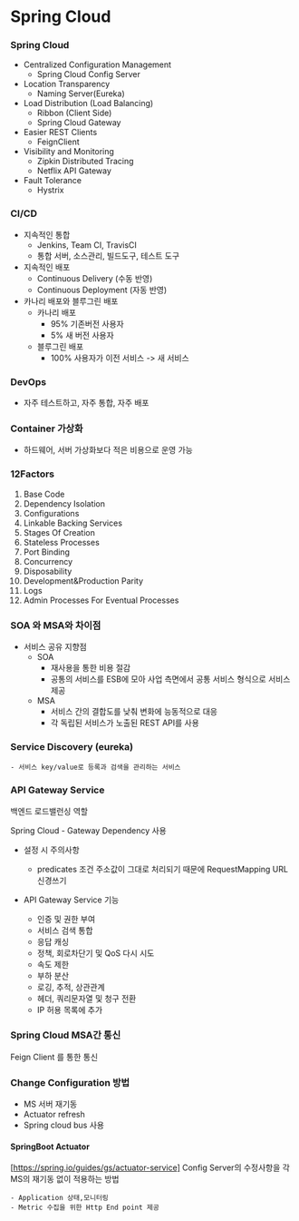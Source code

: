 # Spring Cloud

### Spring Cloud
- Centralized Configuration Management
    - Spring Cloud Config Server
- Location Transparency
    - Naming Server(Eureka)
- Load Distribution (Load Balancing)
    - Ribbon (Client Side)
    - Spring Cloud Gateway
- Easier REST Clients
    - FeignClient
- Visibility and Monitoring
    - Zipkin Distributed Tracing
    - Netflix API Gateway
- Fault Tolerance
    - Hystrix

### CI/CD
- 지속적인 통합
    - Jenkins, Team CI, TravisCI
    - 통합 서버, 소스관리, 빌드도구, 테스트 도구
- 지속적인 배포
    - Continuous Delivery (수동 반영)
    - Continuous Deployment (자동 반영)
- 카나리 배포와 블루그린 배포
    - 카나리 배포
        - 95% 기존버전 사용자
        - 5% 새 버전 사용자
    - 블루그린 배포
        - 100% 사용자가 이전 서비스 -> 새 서비스

### DevOps
- 자주 테스트하고, 자주 통합, 자주 배포

### Container 가상화
- 하드웨어, 서버 가상화보다 적은 비용으로 운영 가능

### 12Factors
1. Base Code
2. Dependency Isolation
3. Configurations
4. Linkable Backing Services
5. Stages Of Creation
6. Stateless Processes
7. Port Binding
8. Concurrency
9. Disposability
10. Development&Production Parity
11. Logs
12. Admin Processes For Eventual Processes


### SOA 와 MSA와 차이점
- 서비스 공유 지향점
    - SOA 
        - 재사용을 통한 비용 절감
        - 공통의 서비스를 ESB에 모아 사업 측면에서 공통 서비스 형식으로 서비스 제공
    - MSA 
        - 서비스 간의 결합도를 낮춰 변화에 능동적으로 대응
        - 각 독립된 서비스가 노출된 REST API를 사용

### Service Discovery (eureka)
    - 서비스 key/value로 등록과 검색을 관리하는 서비스

### API Gateway Service
백엔드 로드밸런싱 역할

Spring Cloud - Gateway Dependency 사용
- 설정 시 주의사항
    - predicates 조건 주소값이 그대로 처리되기 때문에 RequestMapping URL 신경쓰기

- API Gateway Service 기능
    - 인증 및 권한 부여
    - 서비스 검색 통합
    - 응답 캐싱
    - 정책, 회로차단기 및 QoS 다시 시도
    - 속도 제한
    - 부하 분산
    - 로깅, 추적, 상관관계
    - 헤더, 쿼리문자열 및 청구 전환
    - IP 허용 목록에 추가

### Spring Cloud MSA간 통신
Feign Client 를 통한 통신

### Change Configuration 방법
- MS 서버 재기동
- Actuator refresh
- Spring cloud bus 사용

#### SpringBoot Actuator
[https://spring.io/guides/gs/actuator-service]
Config Server의 수정사항을 각 MS의 재기동 없이 적용하는 방법

    - Application 상태,모니터링
    - Metric 수집을 위한 Http End point 제공